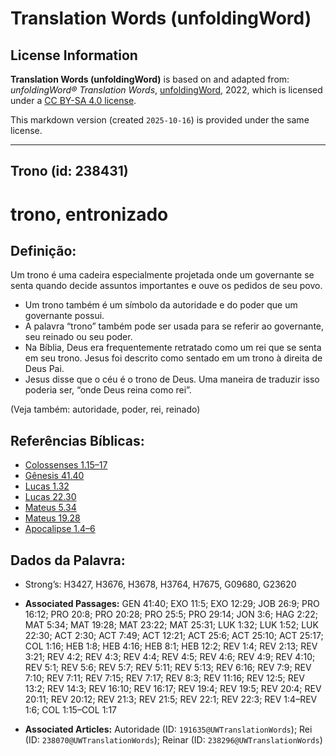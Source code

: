# Translation Words (unfoldingWord)

## License Information

**Translation Words (unfoldingWord)** is based on and adapted from: _unfoldingWord® Translation Words_, [unfoldingWord](https://unfoldingword.org/utw), 2022, which is licensed under a [CC BY-SA 4.0 license](https://creativecommons.org/licenses/by-sa/4.0/legalcode.en).

This markdown version (created `2025-10-16`) is provided under the same license.



--------------------------------

## Trono (id: 238431)

trono, entronizado
==================

Definição:
----------

Um trono é uma cadeira especialmente projetada onde um governante se senta quando decide assuntos importantes e ouve os pedidos de seu povo.

* Um trono também é um símbolo da autoridade e do poder que um governante possui.
* A palavra “trono” também pode ser usada para se referir ao governante, seu reinado ou seu poder.
* Na Bíblia, Deus era frequentemente retratado como um rei que se senta em seu trono. Jesus foi descrito como sentado em um trono à direita de Deus Pai.
* Jesus disse que o céu é o trono de Deus. Uma maneira de traduzir isso poderia ser, “onde Deus reina como rei”.

(Veja também: autoridade, poder, rei, reinado)

Referências Bíblicas:
---------------------

* [Colossenses 1\.15–17](https://ref.ly/Col1:15-Col1:17)
* [Gênesis 41\.40](https://ref.ly/Gen41:40)
* [Lucas 1\.32](https://ref.ly/Luke1:32)
* [Lucas 22\.30](https://ref.ly/Luke22:30)
* [Mateus 5\.34](https://ref.ly/Matt5:34)
* [Mateus 19\.28](https://ref.ly/Matt19:28)
* [Apocalipse 1\.4–6](https://ref.ly/Rev1:4-Rev1:6)

Dados da Palavra:
-----------------

* Strong’s: H3427, H3676, H3678, H3764, H7675, G09680, G23620

* **Associated Passages:** GEN 41:40; EXO 11:5; EXO 12:29; JOB 26:9; PRO 16:12; PRO 20:8; PRO 20:28; PRO 25:5; PRO 29:14; JON 3:6; HAG 2:22; MAT 5:34; MAT 19:28; MAT 23:22; MAT 25:31; LUK 1:32; LUK 1:52; LUK 22:30; ACT 2:30; ACT 7:49; ACT 12:21; ACT 25:6; ACT 25:10; ACT 25:17; COL 1:16; HEB 1:8; HEB 4:16; HEB 8:1; HEB 12:2; REV 1:4; REV 2:13; REV 3:21; REV 4:2; REV 4:3; REV 4:4; REV 4:5; REV 4:6; REV 4:9; REV 4:10; REV 5:1; REV 5:6; REV 5:7; REV 5:11; REV 5:13; REV 6:16; REV 7:9; REV 7:10; REV 7:11; REV 7:15; REV 7:17; REV 8:3; REV 11:16; REV 12:5; REV 13:2; REV 14:3; REV 16:10; REV 16:17; REV 19:4; REV 19:5; REV 20:4; REV 20:11; REV 20:12; REV 21:3; REV 21:5; REV 22:1; REV 22:3; REV 1:4–REV 1:6; COL 1:15–COL 1:17
* **Associated Articles:** Autoridade (ID: `191635@UWTranslationWords`); Rei (ID: `238070@UWTranslationWords`); Reinar (ID: `238296@UWTranslationWords`)


